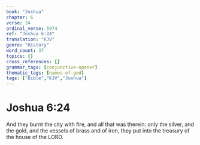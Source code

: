 ```yaml
---
book: "Joshua"
chapter: 6
verse: 24
ordinal_verse: 5974
ref: "Joshua 6:24"
translation: "KJV"
genre: "History"
word_count: 37
topics: []
cross_references: []
grammar_tags: [conjunctive-opener]
thematic_tags: [names-of-god]
tags: ["Bible","KJV","Joshua"]
---
```


# Joshua 6:24

And they burnt the city with fire, and all that was therein: only the silver, and the gold, and the vessels of brass and of iron, they put into the treasury of the house of the LORD.
